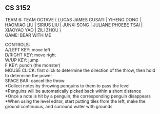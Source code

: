 ## CS 3152
TEAM 6: TEAM OCTAVE ( LUCAS JAMES CUSATI | YIHENG DONG | HAOMIAO LIU | 
SIRIUS LIU | JUNXI SONG | JULIANE PHOEBE TSAI | XIAOYAO YAO | ZILI ZHOU )  
GAME: BEAR WITH ME

CONTROLS:  
A/LEFT KEY: move left  
D/RIGHT KEY: move right  
W/UP KEY: jump  
F KEY: punch (the monster)  
MOUSE CLICK: first click to determine the direction of the throw, then hold to determine the power  
SPACE BAR: cancel the throw  
*Collect notes by throwing penguins to them to pass the level  
*Penguins will be automatically picked back within a short distance  
*Once a note is hit by a penguin, the corresponding penguin disappears  
*When using the level editor, start putting tiles from the left, make the ground continuous, and surround water with grounds
